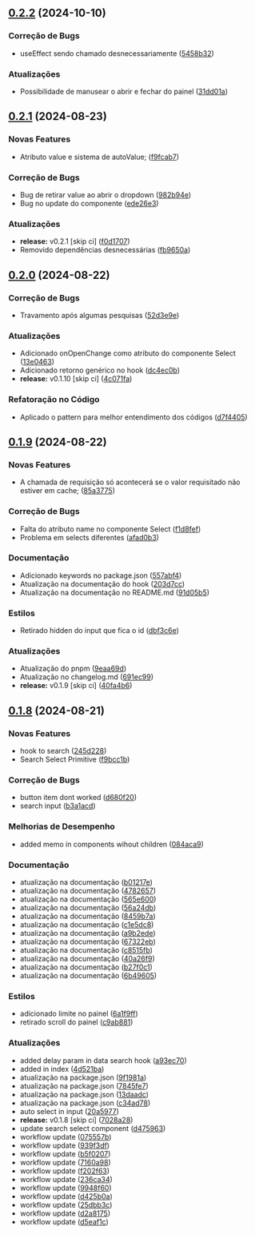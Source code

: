 ## [0.2.2](https://github.com/KingTimer12/simple-search-dropdown/compare/v0.2.1...v0.2.2) (2024-10-10)


### Correção de Bugs

* useEffect sendo chamado desnecessariamente ([5458b32](https://github.com/KingTimer12/simple-search-dropdown/commit/5458b32dd523dbadda0b2eebe85ab8aa606dc516))


### Atualizações

* Possibilidade de manusear o abrir e fechar do painel ([31dd01a](https://github.com/KingTimer12/simple-search-dropdown/commit/31dd01a9c1d71d2ee32de59907bbb634139420c1))

## [0.2.1](https://github.com/KingTimer12/simple-search-dropdown/compare/v0.2.0...v0.2.1) (2024-08-23)


### Novas Features

* Atributo value e sistema de autoValue; ([f9fcab7](https://github.com/KingTimer12/simple-search-dropdown/commit/f9fcab7e3b1eee90368739160682f1a4c0fd61f7))


### Correção de Bugs

* Bug de retirar value ao abrir o dropdown ([982b94e](https://github.com/KingTimer12/simple-search-dropdown/commit/982b94e66b8556cb4341f3c547058dcc62376357))
* Bug no update do componente ([ede26e3](https://github.com/KingTimer12/simple-search-dropdown/commit/ede26e3e95fd772579ec0dd2ea364b62c2733f38))


### Atualizações

* **release:** v0.2.1 [skip ci] ([f0d1707](https://github.com/KingTimer12/simple-search-dropdown/commit/f0d17076116b4cf8162e7a094483b1db1e7f8d01))
* Removido dependências desnecessárias ([fb9650a](https://github.com/KingTimer12/simple-search-dropdown/commit/fb9650a29b27c324e744b4d1d071eae71b862d72))

## [0.2.0](https://github.com/KingTimer12/simple-search-dropdown/compare/v0.1.9...v0.2.0) (2024-08-22)


### Correção de Bugs

* Travamento após algumas pesquisas ([52d3e9e](https://github.com/KingTimer12/simple-search-dropdown/commit/52d3e9ec52ebfe4216a0ba0c990e489144551521))


### Atualizações

* Adicionado onOpenChange como atributo do componente Select ([13e0463](https://github.com/KingTimer12/simple-search-dropdown/commit/13e046321d7091e35c46a107488050196c27d715))
* Adicionado retorno genérico no hook ([dc4ec0b](https://github.com/KingTimer12/simple-search-dropdown/commit/dc4ec0b5c688c5fe585f930c398eca085931882e))
* **release:** v0.1.10 [skip ci] ([4c071fa](https://github.com/KingTimer12/simple-search-dropdown/commit/4c071fa750add530e54522b4792bf6bbebc1a770))


### Refatoração no Código

* Aplicado o pattern para melhor entendimento dos códigos ([d7f4405](https://github.com/KingTimer12/simple-search-dropdown/commit/d7f4405a83de501cf5f8355a9200ca1c7033b898))

## [0.1.9](https://github.com/KingTimer12/simple-search-dropdown/compare/v0.1.8...v0.1.9) (2024-08-22)


### Novas Features

* A chamada de requisição só acontecerá se o valor requisitado não estiver em cache; ([85a3775](https://github.com/KingTimer12/simple-search-dropdown/commit/85a3775a65c6ff42511dccab637b90c4519f2193))


### Correção de Bugs

* Falta do atributo name no componente Select ([f1d8fef](https://github.com/KingTimer12/simple-search-dropdown/commit/f1d8fef3b0cb20a22d3cea37b1c20fa6fdf0133a))
* Problema em selects diferentes ([afad0b3](https://github.com/KingTimer12/simple-search-dropdown/commit/afad0b37483ab68e1856d2c3543dc0053c5604ac))


### Documentação

* Adicionado keywords no package.json ([557abf4](https://github.com/KingTimer12/simple-search-dropdown/commit/557abf4b72ace6068854c411d36daa5e21677d2a))
* Atualização na documentação do hook ([203d7cc](https://github.com/KingTimer12/simple-search-dropdown/commit/203d7cc7b494899888a9d2fb2a1de43d55da80c1))
* Atualização na documentação no README.md ([91d05b5](https://github.com/KingTimer12/simple-search-dropdown/commit/91d05b5fb7fb79d44f4bd637c22dc06555f74c26))


### Estilos

* Retirado hidden do input que fica o id ([dbf3c6e](https://github.com/KingTimer12/simple-search-dropdown/commit/dbf3c6e78cd8ec82584d0eabc0e9a37af07be40a))


### Atualizações

* Atualização do pnpm ([9eaa69d](https://github.com/KingTimer12/simple-search-dropdown/commit/9eaa69d24cb8531f4c8c78f1b269e3922d6af2bb))
* Atualização no changelog.md ([691ec99](https://github.com/KingTimer12/simple-search-dropdown/commit/691ec99b878ec3f4ba7a217109cdb9c80633a862))
* **release:** v0.1.9 [skip ci] ([40fa4b6](https://github.com/KingTimer12/simple-search-dropdown/commit/40fa4b6fde03462e3e14f7b06f954aa5f3e7d646))

## [0.1.8](https://github.com/KingTimer12/simple-search-dropdown/compare/v0.1.7...v0.1.8) (2024-08-21)


### Novas Features

* hook to search ([245d228](https://github.com/KingTimer12/simple-search-dropdown/commit/245d228a025847908babd95873af8b8bf329feb9))
* Search Select Primitive ([f9bcc1b](https://github.com/KingTimer12/simple-search-dropdown/commit/f9bcc1b7902c18ca09cc4c7fa3462b1abd973fcb))


### Correção de Bugs

* button item dont worked ([d680f20](https://github.com/KingTimer12/simple-search-dropdown/commit/d680f203bdb9eff949348c403e91b6ce63917221))
* search input ([b3a1acd](https://github.com/KingTimer12/simple-search-dropdown/commit/b3a1acd04a0070962823b59359030febc8d48c1c))


### Melhorias de Desempenho

* added memo in components wihout children ([084aca9](https://github.com/KingTimer12/simple-search-dropdown/commit/084aca9b63acde3a91b12060cbb712ae02e4b2f6))


### Documentação

* atualização na documentação ([b01217e](https://github.com/KingTimer12/simple-search-dropdown/commit/b01217e2d777673e3a34a501942d0e940660ec22))
* atualização na documentação ([4782657](https://github.com/KingTimer12/simple-search-dropdown/commit/478265783ffe5cebd5d23f2d12ecd39aec76b6db))
* atualização na documentação ([565e600](https://github.com/KingTimer12/simple-search-dropdown/commit/565e600308ca0c5f012a5fae8670cedd753b2dd9))
* atualização na documentação ([56a24db](https://github.com/KingTimer12/simple-search-dropdown/commit/56a24db1a06d7c0138c6648111dbb5472c0059ef))
* atualização na documentação ([8459b7a](https://github.com/KingTimer12/simple-search-dropdown/commit/8459b7a600e312f6603f931d9f50d8ea8b49e936))
* atualização na documentação ([c1e5dc8](https://github.com/KingTimer12/simple-search-dropdown/commit/c1e5dc8dee30a4c9fa4acdc958f1644fe64781bd))
* atualização na documentação ([a9b2ede](https://github.com/KingTimer12/simple-search-dropdown/commit/a9b2ede5caf0cce264865a99b62064aca8186b2f))
* atualização na documentação ([67322eb](https://github.com/KingTimer12/simple-search-dropdown/commit/67322eb58326ae03974ecd293d0192b50ba3a8da))
* atualização na documentação ([c8515fb](https://github.com/KingTimer12/simple-search-dropdown/commit/c8515fba5620dd501d06487260a5f8f334512940))
* atualização na documentação ([40a26f9](https://github.com/KingTimer12/simple-search-dropdown/commit/40a26f9df19e10b96bed2c695e7643d2cf502cf6))
* atualização na documentação ([b27f0c1](https://github.com/KingTimer12/simple-search-dropdown/commit/b27f0c144668adeeae032fff2f80dc8ee622d1a0))
* atualização na documentação ([6b49605](https://github.com/KingTimer12/simple-search-dropdown/commit/6b4960564e9ab3fb6ea2e6e712d813e5cce0e415))


### Estilos

* adicionado limite no painel ([6a1f9ff](https://github.com/KingTimer12/simple-search-dropdown/commit/6a1f9ff8aea76a67de769febc3be0ee0ae083353))
* retirado scroll do painel ([c9ab881](https://github.com/KingTimer12/simple-search-dropdown/commit/c9ab88162f07d354d627f0111859753715247e36))


### Atualizações

* added delay param in data search hook ([a93ec70](https://github.com/KingTimer12/simple-search-dropdown/commit/a93ec705428d7aca1ee388d5193972a01b7676e0))
* added in index ([4d521ba](https://github.com/KingTimer12/simple-search-dropdown/commit/4d521ba11f21c34d279e292cc299d6cfb8c1ff3a))
* atualização na package.json ([9f1981a](https://github.com/KingTimer12/simple-search-dropdown/commit/9f1981a4f10313cf81a36f04772e9b5ccfd365dc))
* atualização na package.json ([7845fe7](https://github.com/KingTimer12/simple-search-dropdown/commit/7845fe7b66bdeaf726fe423e20b5c942fac37741))
* atualização na package.json ([13daadc](https://github.com/KingTimer12/simple-search-dropdown/commit/13daadc2a111888acd504d65f2afabf4b876a4d3))
* atualização na package.json ([c34ad78](https://github.com/KingTimer12/simple-search-dropdown/commit/c34ad782cf772dd955a5afdbe3ab86f7578c71be))
* auto select in input ([20a5977](https://github.com/KingTimer12/simple-search-dropdown/commit/20a5977e5fe1c151ab6fba3296b502db59237a0f))
* **release:** v0.1.8 [skip ci] ([7028a28](https://github.com/KingTimer12/simple-search-dropdown/commit/7028a282ecc9f9846d1f53bf285fb21b3a3d7242))
* update search select component ([d475963](https://github.com/KingTimer12/simple-search-dropdown/commit/d4759639bbce7b750ed6c39885e2fa241226d1af))
* workflow update ([075557b](https://github.com/KingTimer12/simple-search-dropdown/commit/075557bd0a9cc2eb73204adb88bd4fd14707e981))
* workflow update ([939f3df](https://github.com/KingTimer12/simple-search-dropdown/commit/939f3dfd038cf5a3662078c7eb0297f29f92cadb))
* workflow update ([b5f0207](https://github.com/KingTimer12/simple-search-dropdown/commit/b5f020796615abbab650466d0149133c56a28526))
* workflow update ([7160a98](https://github.com/KingTimer12/simple-search-dropdown/commit/7160a984e3d856c43ded43aba7e5e76efde05ee3))
* workflow update ([f202f63](https://github.com/KingTimer12/simple-search-dropdown/commit/f202f63a856ac4bdf2c3b21ecf8417419d68dce3))
* workflow update ([236ca34](https://github.com/KingTimer12/simple-search-dropdown/commit/236ca34b77e45e14294e43d14ce222104a7f1280))
* workflow update ([9948f60](https://github.com/KingTimer12/simple-search-dropdown/commit/9948f60d72e4292cca5e60d14495959ef893d095))
* workflow update ([d425b0a](https://github.com/KingTimer12/simple-search-dropdown/commit/d425b0a3010158572d5ddd268e257df58c85f1d9))
* workflow update ([25dbb3c](https://github.com/KingTimer12/simple-search-dropdown/commit/25dbb3c503da7a937932a83981105e6580ed6071))
* workflow update ([d2a8175](https://github.com/KingTimer12/simple-search-dropdown/commit/d2a8175e269a39ac1314c881ec6c3a4de96b982d))
* workflow update ([d5eaf1c](https://github.com/KingTimer12/simple-search-dropdown/commit/d5eaf1c7062c36a55ac6077bae36f364d32c3a11))

